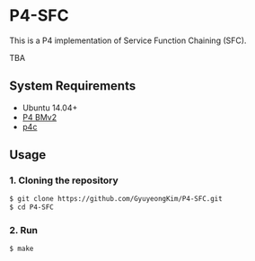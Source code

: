 # P4-SFC

This is a P4 implementation of Service Function Chaining (SFC).

TBA


## System Requirements
* Ubuntu 14.04+
* [P4 BMv2](https://github.com/p4lang/behavioral-model)
* [p4c](https://github.com/p4lang/p4c)


## Usage

### 1. Cloning the repository
```bash
$ git clone https://github.com/GyuyeongKim/P4-SFC.git
$ cd P4-SFC
```

### 2. Run

```bash
$ make
```
